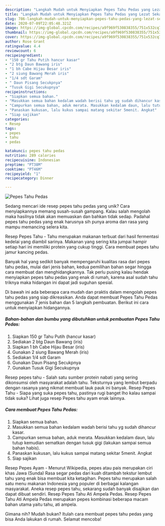 ```yaml
---
description: "Langkah Mudah untuk Menyiapkan Pepes Tahu Pedas yang Lezat Sekali"
title: "Langkah Mudah untuk Menyiapkan Pepes Tahu Pedas yang Lezat Sekali"
slug: 786-langkah-mudah-untuk-menyiapkan-pepes-tahu-pedas-yang-lezat-sekali
date: 2020-07-09T22:05:48.321Z
image: https://img-global.cpcdn.com/recipes/a9f969f530838355/751x532cq70/pepes-tahu-pedas-foto-resep-utama.jpg
thumbnail: https://img-global.cpcdn.com/recipes/a9f969f530838355/751x532cq70/pepes-tahu-pedas-foto-resep-utama.jpg
cover: https://img-global.cpcdn.com/recipes/a9f969f530838355/751x532cq70/pepes-tahu-pedas-foto-resep-utama.jpg
author: Rose Grant
ratingvalue: 4.4
reviewcount: 6
recipeingredient:
- "150 gr Tahu Putih hancur kasar"
- "2 btg Daun Bawang iris"
- "1 bh Cabe Hijau Besar iris"
- "2 siung Bawang Merah iris"
- "1/4 sdt Garam"
- " Daun Pisang Secukpnya"
- "Tusuk Gigi Secukupnya"
recipeinstructions:
- "Siapkan semua bahan."
- "Masukkan semua bahan kedalam wadah berisi tahu yg sudah dihancur kasar."
- "Campurkan semua bahan, aduk merata. Masukkan kedalam daun, lalu tutup kemudian sematkan dengan tusuk gigi (lakukan sampai semua bahan habis)."
- "Panaskan kukusan, lalu kukus sampai matang sekitar 5menit. Angkat"
- "Siap sajikan"
categories:
- Resep
tags:
- pepes
- tahu
- pedas

katakunci: pepes tahu pedas 
nutrition: 289 calories
recipecuisine: Indonesian
preptime: "PT38M"
cooktime: "PT46M"
recipeyield: "1"
recipecategory: Dinner

---
```



![Pepes Tahu Pedas](https://img-global.cpcdn.com/recipes/a9f969f530838355/751x532cq70/pepes-tahu-pedas-foto-resep-utama.jpg)

Sedang mencari ide resep pepes tahu pedas yang unik? Cara menyiapkannya memang susah-susah gampang. Kalau salah mengolah maka hasilnya tidak akan memuaskan dan bahkan tidak sedap. Padahal pepes tahu pedas yang enak harusnya sih punya aroma dan rasa yang mampu memancing selera kita.

Resep Pepes Tahu - Tahu merupakan makanan terbuat dari hasil fermentasi kedelai yang diambil sarinya. Makanan yang sering kita jumpai hampir setiap hari ini memiliki protein yang cukup tinggi. Cara membuat pepes tahu jamur kancing pedas.

Banyak hal yang sedikit banyak mempengaruhi kualitas rasa dari pepes tahu pedas, mulai dari jenis bahan, kedua pemilihan bahan segar hingga cara membuat dan menghidangkannya. Tak perlu pusing kalau hendak menyiapkan pepes tahu pedas yang enak di rumah, karena asal sudah tahu triknya maka hidangan ini dapat jadi suguhan spesial.


Di bawah ini ada beberapa cara mudah dan praktis dalam mengolah pepes tahu pedas yang siap dikreasikan. Anda dapat membuat Pepes Tahu Pedas menggunakan 7 jenis bahan dan 5 langkah pembuatan. Berikut ini cara untuk menyiapkan hidangannya.

<!--inarticleads1-->

##### Bahan-bahan dan bumbu yang dibutuhkan untuk pembuatan Pepes Tahu Pedas:

1. Siapkan 150 gr Tahu Putih (hancur kasar)
1. Sediakan 2 btg Daun Bawang (iris)
1. Siapkan 1 bh Cabe Hijau Besar (iris)
1. Gunakan 2 siung Bawang Merah (iris)
1. Sediakan 1/4 sdt Garam
1. Gunakan  Daun Pisang Secukpnya
1. Gunakan Tusuk Gigi Secukupnya


Resep pepes tahu - Salah satu sumber protein nabati yang sering dikonsumsi oleh masyarakat adalah tahu. Teksturnya yang lembut berpadu dengan rasanya yang nikmat membuat lauk pauk ini banyak. Resep Pepes Tahu - Siapa yang suka pepes tahu, pastinya rugi banget lho kalau sampai tidak suka? Lihat juga resep Pepes tahu ayam enak lainnya. 

<!--inarticleads2-->

##### Cara membuat Pepes Tahu Pedas:

1. Siapkan semua bahan.
1. Masukkan semua bahan kedalam wadah berisi tahu yg sudah dihancur kasar.
1. Campurkan semua bahan, aduk merata. Masukkan kedalam daun, lalu tutup kemudian sematkan dengan tusuk gigi (lakukan sampai semua bahan habis).
1. Panaskan kukusan, lalu kukus sampai matang sekitar 5menit. Angkat
1. Siap sajikan


Resep Pepes Ayam - Menurut Wikipedia, pepes atau pais merupakan ciri khas Jawa (Sunda) Rasa segar pedas dari kuah ditambah tekstur lembut tahu yang enak bisa membuat kita ketagihan. Pepes tahu merupakan salah satu menu makanan Indonesia yang populer di berbagai kalangan masyarakat. Aneka resep pepes tahu, sekarang sudah banyak disajikan dan dapat dibuat sendiri. Resep Pepes Tahu Ati Ampela Pedas. Resep Pepes Tahu Ati Ampela Pedas merupakan pepes kombinasi beberapa macam bahan utama yaitu tahu, ati ampela. 

Gimana nih? Mudah bukan? Itulah cara membuat pepes tahu pedas yang bisa Anda lakukan di rumah. Selamat mencoba!
